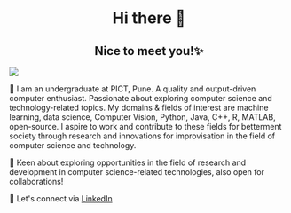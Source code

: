  # <div align="center">  Hi there 👋 </div>
 ## <div align="center">  Nice to meet you!✨ </div>

![](https://komarev.com/ghpvc/?username=your-github-rutujak24&color=blueviolet)

🎯 I am an undergraduate at PICT, Pune. A quality and output-driven computer enthusiast. Passionate about exploring computer science and technology-related topics. My domains & fields of interest are machine learning, data science, Computer Vision, Python, Java, C++, R, MATLAB, open-source. I aspire to work and contribute to these fields for betterment society through research and innovations for improvisation in the field of computer science and technology.

🏅 Keen about exploring opportunities in the field of research and development in computer science-related technologies, also open for collaborations! 

🌈 Let's connect via [LinkedIn](https://www.linkedin.com/in/rutuja-kawade-6b7a8a171/)



